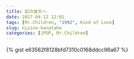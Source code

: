 ```yaml
---
title: 虹の彼方へ
date: 2017-04-12 12:01
tags: [Mr.Children, "1992", Kind of Love]
slug: nizino-kanatahe
categories: [JPOP, Mr.Children]
---
```


{% gist e63562f8128bfd7310c0168ddcc96a67 %}
